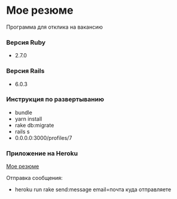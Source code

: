 # Мое резюме

Программа для отклика на вакансию

### Версия Ruby

* 2.7.0

### Версия Rails

* 6.0.3

### Инструкция по развертыванию

* bundle
* yarn install
* rake db:migrate
* rails s
* 0.0.0.0:3000/profiles/7

### Приложение на Heroku

[Мое резюме](https://resume-tarasov.herokuapp.com/profiles/3)

Отправка сообщения:

* heroku run rake send:message email=почта куда отправляете
